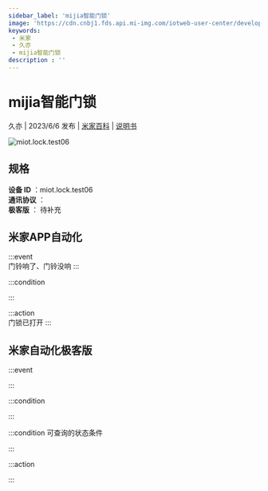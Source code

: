 ```yaml
---
sidebar_label: 'mijia智能门锁'
image: 'https://cdn.cnbj1.fds.api.mi-img.com/iotweb-user-center/developer_1679049525268LjLfnSZL.png?GalaxyAccessKeyId=AKVGLQWBOVIRQ3XLEW&Expires=9223372036854775807&Signature=5AJRclkFCK8fX7gXs9h3yFxmTlk='
keywords: 
 - 米家
 - 久亦
 - mijia智能门锁
description : ''
---
```

# mijia智能门锁

久亦 | 2023/6/6 发布 | [米家百科](https://home.mi.com/webapp/content/baike/product/index.html?model=miot.lock.test06) | [说明书](https://home.mi.com/views/introduction.html?model=miot.lock.test06&region=cn)

![miot.lock.test06](https://cdn.cnbj1.fds.api.mi-img.com/iotweb-user-center/developer_1679049525268LjLfnSZL.png?GalaxyAccessKeyId=AKVGLQWBOVIRQ3XLEW&Expires=9223372036854775807&Signature=5AJRclkFCK8fX7gXs9h3yFxmTlk=)

## 规格  
> 
**设备 ID** ：miot.lock.test06  
**通讯协议** ：  
**极客版**  ： 待补充 


## 米家APP自动化  

:::event  
门铃响了、门铃没响
:::

:::condition  

:::

:::action   
门锁已打开
:::

## 米家自动化极客版  

:::event  

:::

:::condition  

:::

:::condition 可查询的状态条件  

:::

:::action  

:::

        
